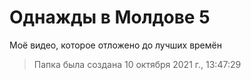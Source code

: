 # Однажды в Молдове 5
 Моё видео, которое отложено до лучших времён
 >Папка была создана 10 октября 2021 г., 13:47:29
